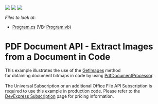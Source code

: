 <!-- default badges list -->
![](https://img.shields.io/endpoint?url=https://codecentral.devexpress.com/api/v1/VersionRange/128595501/15.2.4%2B)
[![](https://img.shields.io/badge/Open_in_DevExpress_Support_Center-FF7200?style=flat-square&logo=DevExpress&logoColor=white)](https://supportcenter.devexpress.com/ticket/details/T161599)
[![](https://img.shields.io/badge/📖_How_to_use_DevExpress_Examples-e9f6fc?style=flat-square)](https://docs.devexpress.com/GeneralInformation/403183)
<!-- default badges end -->
<!-- default file list -->
*Files to look at*:

* [Program.cs](./CS/PdfProcessorGetImages/Program.cs) (VB: [Program.vb](./VB/PdfProcessorGetImages/Program.vb))
<!-- default file list end -->
# PDF Document API - Extract Images from a Document in Code

This example illustrates the use of the <a href="https://documentation.devexpress.com/#DocumentServer/DevExpressPdfPdfDocumentProcessor_GetImagestopic">GetImages</a> method for obtaining document bitmaps in code by using <a href="https://documentation.devexpress.com/#DocumentServer/CustomDocument16491">PdfDocumentProcessor</a>.<br><br>The Universal Subscription or an additional Office File API Subscription is required to use this example in production code. Please refer to the <a href="https://www.devexpress.com/Subscriptions/">DevExpress Subscription</a> page for pricing information. <br><br>

<br/>


